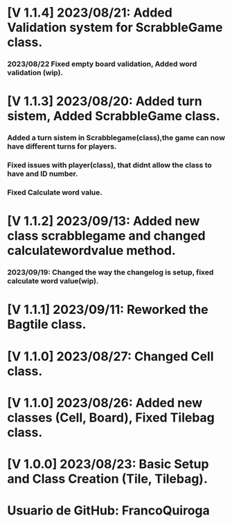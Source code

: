 # [V 1.1.4] 2023/08/21: Added Validation system for ScrabbleGame class.
### 2023/08/22 Fixed empty board validation, Added word validation (wip).
# [V 1.1.3] 2023/08/20: Added turn sistem, Added ScrabbleGame class.
### Added a turn sistem in Scrabblegame(class),the game can now have different turns for players.
### Fixed issues with player(class), that didnt allow the class to have and ID number.
### Fixed Calculate word value.
# [V 1.1.2] 2023/09/13: Added new class scrabblegame and changed calculatewordvalue method.
### 2023/09/19: Changed the way the changelog is setup, fixed calculate word value(wip).
# [V 1.1.1] 2023/09/11: Reworked the Bagtile class.
# [V 1.1.0] 2023/08/27: Changed Cell class.
# [V 1.1.0] 2023/08/26: Added new classes (Cell, Board), Fixed Tilebag class.
# [V 1.0.0] 2023/08/23: Basic Setup and Class Creation (Tile, Tilebag).
# Usuario de GitHub: FrancoQuiroga 